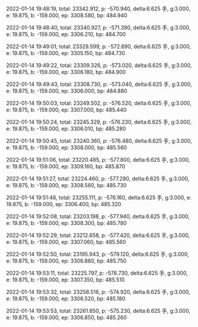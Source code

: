 2022-01-14 19:48:19, total: 23342.912, p: -570.940, delta:6.625 手, g:3.000, e: 19.875, b: -159.000, ep: 3308.580, bp: 484.940

2022-01-14 19:48:40, total: 23340.927, p: -571.390, delta:6.625 手, g:3.000, e: 19.875, b: -159.000, ep: 3306.210, bp: 484.700

2022-01-14 19:49:01, total: 23329.599, p: -572.690, delta:6.625 手, g:3.000, e: 19.875, b: -159.000, ep: 3305.150, bp: 484.730

2022-01-14 19:49:22, total: 23309.326, p: -573.020, delta:6.625 手, g:3.000, e: 19.875, b: -159.000, ep: 3306.180, bp: 484.900

2022-01-14 19:49:43, total: 23308.730, p: -573.040, delta:6.625 手, g:3.000, e: 19.875, b: -159.000, ep: 3306.000, bp: 484.880

2022-01-14 19:50:03, total: 23249.502, p: -576.520, delta:6.625 手, g:3.000, e: 19.875, b: -159.000, ep: 3307.000, bp: 485.440

2022-01-14 19:50:24, total: 23245.329, p: -576.230, delta:6.625 手, g:3.000, e: 19.875, b: -159.000, ep: 3306.010, bp: 485.280

2022-01-14 19:50:45, total: 23240.360, p: -576.480, delta:6.625 手, g:3.000, e: 19.875, b: -159.000, ep: 3308.000, bp: 485.560

2022-01-14 19:51:06, total: 23220.485, p: -577.800, delta:6.625 手, g:3.000, e: 19.875, b: -159.000, ep: 3309.160, bp: 485.870

2022-01-14 19:51:27, total: 23224.460, p: -577.280, delta:6.625 手, g:3.000, e: 19.875, b: -159.000, ep: 3308.560, bp: 485.730

2022-01-14 19:51:48, total: 23255.111, p: -576.160, delta:6.625 手, g:3.000, e: 19.875, b: -159.000, ep: 3306.400, bp: 485.320

2022-01-14 19:52:08, total: 23203.198, p: -577.940, delta:6.625 手, g:3.000, e: 19.875, b: -159.000, ep: 3308.300, bp: 485.780

2022-01-14 19:52:29, total: 23212.658, p: -577.420, delta:6.625 手, g:3.000, e: 19.875, b: -159.000, ep: 3307.060, bp: 485.560

2022-01-14 19:52:50, total: 23195.943, p: -579.120, delta:6.625 手, g:3.000, e: 19.875, b: -159.000, ep: 3306.880, bp: 485.750

2022-01-14 19:53:11, total: 23225.797, p: -576.730, delta:6.625 手, g:3.000, e: 19.875, b: -159.000, ep: 3307.350, bp: 485.510

2022-01-14 19:53:32, total: 23258.516, p: -574.920, delta:6.625 手, g:3.000, e: 19.875, b: -159.000, ep: 3306.520, bp: 485.180

2022-01-14 19:53:53, total: 23261.850, p: -575.230, delta:6.625 手, g:3.000, e: 19.875, b: -159.000, ep: 3306.850, bp: 485.260